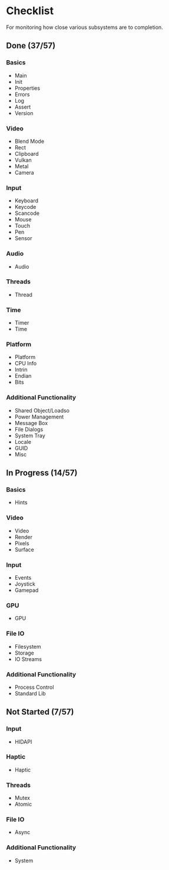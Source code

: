 # Checklist
For monitoring how close various subsystems are to completion.

## Done (37/57)

### Basics
* Main
* Init
* Properties
* Errors
* Log
* Assert
* Version

### Video
* Blend Mode
* Rect
* Clipboard
* Vulkan
* Metal
* Camera

### Input
* Keyboard
* Keycode
* Scancode
* Mouse
* Touch
* Pen
* Sensor

### Audio
* Audio

### Threads
* Thread

### Time
* Timer
* Time

### Platform
* Platform
* CPU Info
* Intrin
* Endian
* Bits

### Additional Functionality
* Shared Object/Loadso
* Power Management
* Message Box
* File Dialogs
* System Tray
* Locale
* GUID
* Misc

## In Progress (14/57)

### Basics
* Hints

### Video
* Video
* Render
* Pixels
* Surface

### Input
* Events
* Joystick
* Gamepad

### GPU
* GPU

### File IO
* Filesystem
* Storage
* IO Streams

### Additional Functionality
* Process Control
* Standard Lib

## Not Started (7/57)

### Input
* HIDAPI

### Haptic
* Haptic

### Threads
* Mutex
* Atomic

### File IO
* Async

### Additional Functionality
* System
